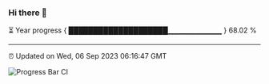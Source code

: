 ### Hi there 👋

⏳ Year progress { ████████████████████▁▁▁▁▁▁▁▁▁▁ } 68.02 %

---

⏰ Updated on Wed, 06 Sep 2023 06:16:47 GMT

![Progress Bar CI](https://github.com/liununu/liununu/workflows/Progress%20Bar%20CI/badge.svg)
